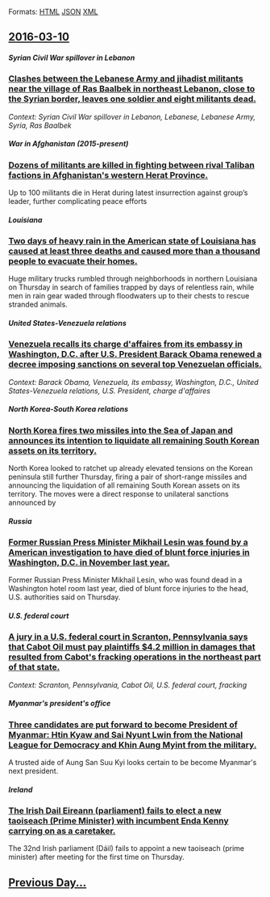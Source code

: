 
Formats: [HTML](2016/03/10/index.html)  [JSON](2016/03/10/index.json)  [XML](2016/03/10/index.xml)  

## [2016-03-10](/news/2016/03/10/index.md)

##### Syrian Civil War spillover in Lebanon
### [Clashes between the Lebanese Army and jihadist militants near the village of Ras Baalbek in northeast Lebanon, close to the Syrian border, leaves one soldier and eight militants dead. ](/news/2016/03/10/clashes-between-the-lebanese-army-and-jihadist-militants-near-the-village-of-ras-baalbek-in-northeast-lebanon-close-to-the-syrian-border-l.md)
_Context: Syrian Civil War spillover in Lebanon, Lebanese, Lebanese Army, Syria, Ras Baalbek_

##### War in Afghanistan (2015-present)
### [Dozens of militants are killed in fighting between rival Taliban factions in Afghanistan's western Herat Province. ](/news/2016/03/10/dozens-of-militants-are-killed-in-fighting-between-rival-taliban-factions-in-afghanistan-s-western-herat-province.md)
Up to 100 militants die in Herat during latest insurrection against group’s leader, further complicating peace efforts

##### Louisiana
### [Two days of heavy rain in the American state of Louisiana has caused at least three deaths and caused more than a thousand people to evacuate their homes. ](/news/2016/03/10/two-days-of-heavy-rain-in-the-american-state-of-louisiana-has-caused-at-least-three-deaths-and-caused-more-than-a-thousand-people-to-evacuat.md)
Huge military trucks rumbled through neighborhoods in northern Louisiana on Thursday in search of families trapped by days of relentless rain, while men in rain gear waded through floodwaters up to their chests to rescue stranded animals.

##### United States-Venezuela relations
### [Venezuela recalls its charge d'affaires from its embassy in Washington, D.C. after U.S. President Barack Obama renewed a decree imposing sanctions on several top Venezuelan officials. ](/news/2016/03/10/venezuela-recalls-its-charga-c-d-affaires-from-its-embassy-in-washington-d-c-after-u-s-president-barack-obama-renewed-a-decree-imposing-sa.md)
_Context: Barack Obama, Venezuela, its embassy, Washington, D.C., United States-Venezuela relations, U.S. President, charge d'affaires_

##### North Korea-South Korea relations
### [North Korea fires two missiles into the Sea of Japan and announces its intention to liquidate all remaining South Korean assets on its territory. ](/news/2016/03/10/north-korea-fires-two-missiles-into-the-sea-of-japan-and-announces-its-intention-to-liquidate-all-remaining-south-korean-assets-on-its-terri.md)
North Korea looked to ratchet up already elevated tensions on the Korean peninsula still further Thursday, firing a pair of short-range missiles and announcing the liquidation of all remaining South Korean assets on its territory. The moves were a direct response to unilateral sanctions announced by

##### Russia
### [Former Russian Press Minister Mikhail Lesin was found by a American investigation to have died of blunt force injuries in Washington, D.C. in November last year. ](/news/2016/03/10/former-russian-press-minister-mikhail-lesin-was-found-by-a-american-investigation-to-have-died-of-blunt-force-injuries-in-washington-d-c-i.md)
Former Russian Press Minister Mikhail Lesin, who was found dead in a Washington hotel room last year, died of blunt force injuries to the head, U.S. authorities said on Thursday.

##### U.S. federal court
### [A jury in a U.S. federal court in Scranton, Pennsylvania says that Cabot Oil must pay plaintiffs $4.2 million in damages that resulted from Cabot's fracking operations in the northeast part of that state. ](/news/2016/03/10/a-jury-in-a-u-s-federal-court-in-scranton-pennsylvania-says-that-cabot-oil-must-pay-plaintiffs-4-2-million-in-damages-that-resulted-from.md)
_Context: Scranton, Pennsylvania, Cabot Oil, U.S. federal court, fracking_

##### Myanmar's president's office
### [Three candidates are put forward to become President of Myanmar: Htin Kyaw and Sai Nyunt Lwin from the National League for Democracy and Khin Aung Myint from the military. ](/news/2016/03/10/three-candidates-are-put-forward-to-become-president-of-myanmar-htin-kyaw-and-sai-nyunt-lwin-from-the-national-league-for-democracy-and-khi.md)
A trusted aide of Aung San Suu Kyi looks certain to be become Myanmar&#039;s next president.

##### Ireland
### [The Irish Dail Eireann (parliament) fails to elect a new taoiseach (Prime Minister) with incumbent Enda Kenny carrying on as a caretaker. ](/news/2016/03/10/the-irish-da-il-aireann-parliament-fails-to-elect-a-new-taoiseach-prime-minister-with-incumbent-enda-kenny-carrying-on-as-a-caretaker.md)
The 32nd Irish parliament (Dáil) fails to appoint a new taoiseach (prime minister) after meeting for the first time on Thursday.

## [Previous Day...](/news/2016/03/9/index.md)

